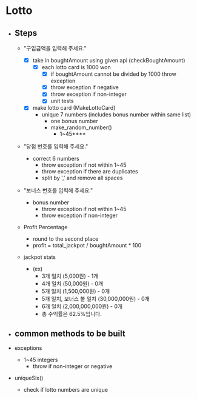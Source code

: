 # Lotto 
- ## Steps
  - "구입금액을 입력해 주세요."
    - [x] take in boughtAmount using given api (checkBoughtAmount)
      - [x] each lotto card is 1000 won
        - [x] if boughtAmount cannot be divided by 1000 throw exception
        - [x] throw exception if negative
        - [x] throw exception if non-integer
        - [x] unit tests
    - [x] make lotto card (MakeLottoCard)
      - unique 7 numbers (includes bonus number within same list)
        - one bonus number
        - make_random_number()
            - 1~45****
  - "당첨 번호를 입력해 주세요."
    - correct 6 numbers
      - throw exception if not within 1~45
      - throw exception if there are duplicates
      - split by ',' and remove all spaces
  - "보너스 번호를 입력해 주세요."
    - bonus number
      - throw exception if not within 1~45
      - throw exception if non-integer

  - Profit Percentage
    - round to the second place
    -  profit = total_jackpot / boughtAmount * 100
  - jackpot stats
    - (ex)
      -  3개 일치 (5,000원) - 1개
      -  4개 일치 (50,000원) - 0개
      -  5개 일치 (1,500,000원) - 0개
      -  5개 일치, 보너스 볼 일치 (30,000,000원) - 0개
      -  6개 일치 (2,000,000,000원) - 0개
      -  총 수익률은 62.5%입니다.

-  ## common methods to be built
  - exceptions
    - 1~45 integers
      - throw if non-integer or negative
  - uniqueSix()
    - check if lotto numbers are unique
